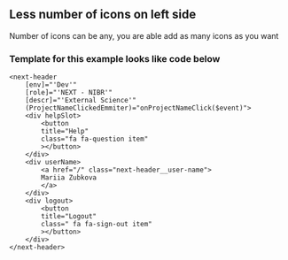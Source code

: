 ## Less number of icons on left side

Number of icons can be any, you are able add as many icons as you want

### Template for this example looks like code below

```
<next-header
    [env]="'Dev'"
    [role]="'NEXT - NIBR'"
    [descr]="'External Science'"
    (ProjectNameClickedEmmiter)="onProjectNameClick($event)">
    <div helpSlot>
        <button
        title="Help"
        class="fa fa-question item"
        ></button>
    </div>
    <div userName>
        <a href="/" class="next-header__user-name">
        Mariia Zubkova
        </a>
    </div>
    <div logout>
        <button
        title="Logout"
        class=" fa fa-sign-out item"
        ></button>
    </div>
</next-header>
```
